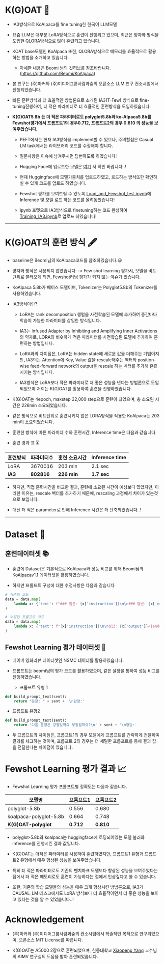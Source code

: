 <p align="center" width="100%">
</p>

# K(G)OAT 🐐
- IA3방식으로 KoAlpaca를 fine tuning한 한국어 LLM모델

- 요즘 LLM은 대부분 LoRA방식으로 훈련이 진행되고 있으며, 최근은 양자화 방식을 도입한 QLORA방식으로 많이 훈련되고 있습니다.

- KOAT base모델인 KoAlpaca 또한, QLORA방식으로 메모리를 효율적으로 활용하는 방법을 소개하고 있습니다.
  - 자세한 내용은 Beomi 님의 깃허브를 참조바랍니다. (https://github.com/Beomi/KoAlpaca)

- 본 연구는 (주)마커와 (주)미디어그룹사람과숲의 오픈소스 LLM 연구 컨소시엄에서 진행되었습니다.

- 빠른 훈련방식과 더 효율적인 방법론으로 소개된 IA3(T-Few) 방식으로 fine-tuning진행하여,
더 적은 파라미터로 더 효율적인 훈련방식을 도입하였습니다.

- **K(G)OAT5.8b 는 더 적은 파라미터로도 polyglot5.8b와 ko-Alpaca5.8b를 Fewshot평가에서 프롬프트1의 경우0.712, 프롬프트2의 경우 0.810 의 성능을 보여주었습니다.**

  - PEFT에서는 현재 IA3방식을 implement할 수 있으나, 주의할점은 Casual LM task에서는 라이브러리 코드를 수정해야 합니다.

  - 질문사항은 이슈에 남겨주시면 답변하도록 하겠습니다!

  - Hugging Face에 업로드한 모델은 [여기](https://huggingface.co/DopeorNope/KOAT-5.8b) 서 확인 바랍니다..!
    
  - 현재 Huggingface에 모델가중치를 업로드하였고, 로드하는 방식또한 확인하실 수 있게 코드를 업로드 하였습니다.

  - Fewshot 평가를 보여드릴 수 있도록 [Load_and_Fewshot_test.ipynb](https://github.com/Marker-Inc-Korea/K-G-OAT/blob/main/Load_and_Fewshot_test.ipynb)에 Inference 및 모델 로드 하는 코드를 올려놓았습니다!
    
  - ipynb 포맷으로 IA3방식으로 finetuning하는 코드 완성하여 [Training_IA3.ipynb](https://github.com/Marker-Inc-Korea/K-G-OAT/blob/main/Training_IA3.ipynb)로 업로드 하였습니다!
---
# K(G)OAT의 훈련 방식 🖋️

- baseline은 Beomi님의 KoAlpaca코드를 참조하였습니다.😃

- 양자화 방식은 사용되지 않았습니다.
        -> Few shot learning 평가시, 모델을 비트 단위로 불러오게 되면, Fewshot러닝 평가가 되지 않는 이슈가 있습니다.

- KoAlpaca 5.8b가 베이스 모델이며, Tokenizer는 Polyglot5.8b의 Tokenizer를 사용하였습니다.
  
- IA3방식이란?

  - LoRA는 rank decomposition 행렬을 사전학습된 모델에 추가하여 중간마다 학습이 가능한 파라미터를 삽입한 방식입니다.
    
  - IA3는 Infused Adapter by Inhibiting and Amplifying Inner Activations의 약자로, LORA와 비슷하게 적은 파라미터를 사전학습된 모델에 추가하여 훈련하는 방법입니다.
    
  - LoRA와의 차이점은, LoRA는 hidden state에 새로운 값을 더해주는 기법이지만, IA3의는 Attention에 Key, Value 값을 rescale해주는 벡터와 position-wise feed-forward network의 output을 rescale 하는 벡터를 추가해 훈련시키는 방식입니다.
    
  - IA3방식은 LoRA보다 적은 파라미터로 더 좋은 성능을 낸다는 방법론으로 도입 되었으며 저희는 K(G)OAT를 활용하여 훈련을 진행하였습니다.

- K(G)OAT는 4epoch, maxstep 32,000 step으로 훈련이 되었으며, 총 소요된 시간은 226min 소요되었습니다.

- 같은 방식으로 비트단위로 훈련시키지 않은 LORA방식을 적용한 KoAlpaca는 203 min이 소요되었습니다.

- 훈련한 방식에 따른 파라미터 수와 훈련시간, Inference time은 다음과 같습니다.

- 훈련 경과 표 ⏳
  
훈련방식 | 파라미터수 | 훈련 소요시간 | Inference time
-- | -- | -- | --
LoRA | 3670016 | 203 min | 2.1 sec
**IA3** | **802816** | **226 min** | **1.7 sec**

- 하지만, 직접 훈련시간을 비교한 결과, 훈련에 소요된 시간이 예상보다 많았지만, 이러한 이유는, rescale 벡터를 추가하기 때문에, rescaling 과정에서 차이가 있는것으로 보입니다.

- 대신 더 적은 parameter로 인해 Inference 시간은 더 단축되었습니다..!

---
# Dataset 💾

## 훈련데이터셋 📚

- 훈련에 Dataset은 기본적으로 KoAlpaca와 성능 비교를 위해 Beomi님의 KoAlpacav1.1 데이터셋을 활용하였습니다.
  
- 하지만 프롬프트 구성에 대한 수정사항은 다음과 같습니다

```python
# 기존의 코드
data = data.map(
    lambda x: {'text': f"### 질문: {x['instruction']}\n\n### 답변: {x['output']}<|endoftext|>" }
)

# 수정된 프롬프트 코드
data = data.map(
    lambda x: {'text': f"{x['instruction']}\n\n정답: {x['output']}<|endoftext|>"}
)
```

## Fewshot Learning 평가 데이터셋 📕

- 네이버 영화리뷰 데이터셋인 NSMC 데이터를 활용하였습니다.

- 프롬프트는 beomi님의 평가 코드를 활용하였으며, 같은 설정을 통하여 성능 비교를 진행하였습니다.

    - 프롬프트 유형 1
```python
def build_prompt_text(sent):
    return "문장: " + sent + '\n감정:'
```

   - 프롬프트 유형2
```python
def build_prompt_text(sent):
    return '다음 문장은 긍정일까요 부정일까요?\n' + sent + '\n정답:'

```

- 두 프롬프트의 차이점은, 프롬프트1의 경우 모델에게 프롬프트를 간략하게 전달하여 결과를 체크하는 것이며, 프롬프트 2의 경우는 더 세밀한 프롬프트를 통해 결과 값을 전달한다는 차이점이 있습니다.

# Fewshot Learning 평가 결과 📈

- Fewshot Learning 평가
프롬프트별 정확도는 다음과 같습니다.

모델명 | 프롬프트1 | 프롬프트2
-- | -- | --
polyglot-5.8b| 0.556 | 0.680
koalpaca-polyglot-5.8b | 0.664 | 0.748
**K(G)OAT-polyglot** | **0.712** | **0.810**


- polyglot-5.8b와 koalpaca는 huggingface에 로딩되어있는 모델 불러와 inference를 진행시킨 결과 값입니다.

- K(G)OAT는 더적은 파라미터를 사용하여 훈련하였지만, 프롬프트1 유형과 프롬프트2 유형에서 매우 향상된 성능을 보여주었습니다.

- 특히 더 적은 파라미터로도 기존의 벤치마크 모델보다 향상된 성능을 보여주었다는 점에서 더 적은 메모리로도 훈련이 가능하다는 점에서 인상깊다고 볼 수 있습니다.

- 또한, 기존의 학습 모델들의 성능을 매우 크게 향상시킨 방법론으로, IA3가 CAUSAL_LM 테스크에서도 LoRA 방식보다 더 효율적이면서 더 좋은 성능을 보이고 있다는 것을 알 수 있었습니다..!

# Acknowledgement

- (주)마커와 (주)미디어그룹사람과숲의 컨소시엄에서 학술적인 목적으로 연구되었으며, 오픈소스 MIT License를 따릅니다. 

- K(G)OAT는 A5000 2장으로 훈련되었으며, 한동대학교 [Xiaopeng Yang](https://www.researchgate.net/profile/Xiaopeng-Yang-2) 교수님의 AIMV 연구실의 도움을 받아 훈련되었습니다.
